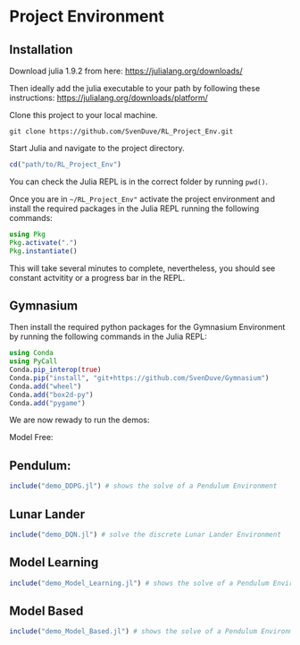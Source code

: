 # Project Environment

## Installation

Download julia 1.9.2 from here: https://julialang.org/downloads/

Then ideally add the julia executable to your path by following these instructions: https://julialang.org/downloads/platform/

Clone this project to your local machine.

```
git clone https://github.com/SvenDuve/RL_Project_Env.git
```

Start Julia and navigate to the project directory.

```julia
cd("path/to/RL_Project_Env")
``` 

You can check the Julia REPL is in the correct folder by running ```pwd()```.

Once you are in ```~/RL_Project_Env"``` activate the project environment and install the required packages in the Julia REPL running the following commands:

```julia
using Pkg
Pkg.activate(".")
Pkg.instantiate()
```

This will take several minutes to complete, nevertheless, you should see constant actvitity or a progress bar in the REPL.

## Gymnasium

Then install the required python packages for the Gymnasium Environment by running the following commands in the Julia REPL:

```julia
using Conda
using PyCall
Conda.pip_interop(true)
Conda.pip("install", "git+https://github.com/SvenDuve/Gymnasium")
Conda.add("wheel")
Conda.add("box2d-py")
Conda.add("pygame")
```

We are now rewady to run the demos:

Model Free:

## Pendulum:

```julia
include("demo_DDPG.jl") # shows the solve of a Pendulum Environment
```

## Lunar Lander

```julia 
include("demo_DQN.jl") # solve the discrete Lunar Lander Environment
```

## Model Learning

```julia
include("demo_Model_Learning.jl") # shows the solve of a Pendulum Environment
```

## Model Based

```julia
include("demo_Model_Based.jl") # shows the solve of a Pendulum Environment
```
